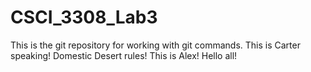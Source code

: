 # CSCI_3308_Lab3
This is the git repository for working with git commands.
This is Carter speaking! Domestic Desert rules!
This is Alex! Hello all!
